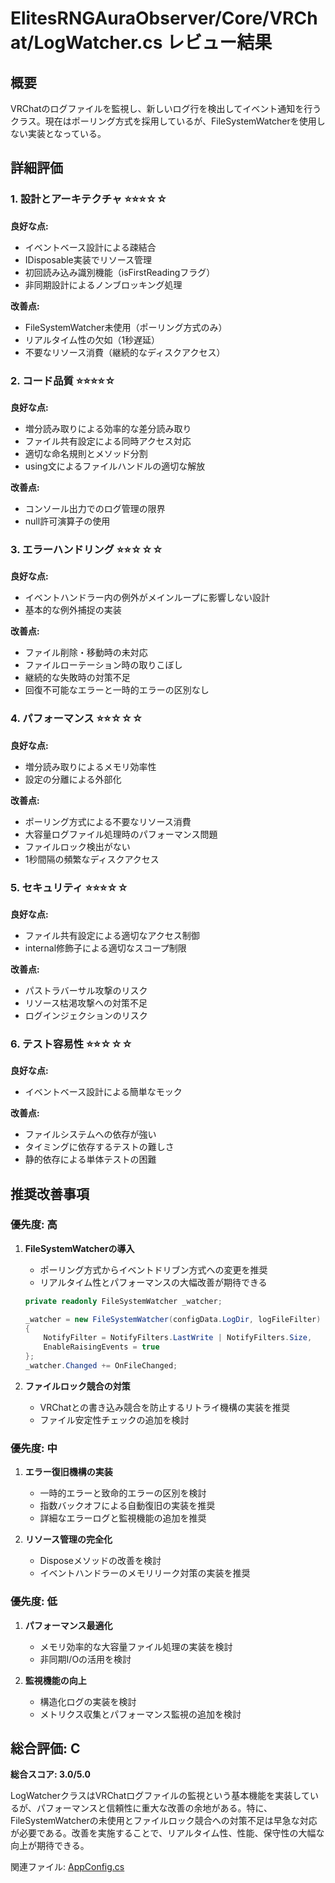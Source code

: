# ElitesRNGAuraObserver/Core/VRChat/LogWatcher.cs レビュー結果

## 概要
VRChatのログファイルを監視し、新しいログ行を検出してイベント通知を行うクラス。現在はポーリング方式を採用しているが、FileSystemWatcherを使用しない実装となっている。

## 詳細評価

### 1. 設計とアーキテクチャ ⭐⭐⭐☆☆
**良好な点:**
- イベントベース設計による疎結合
- IDisposable実装でリソース管理
- 初回読み込み識別機能（isFirstReadingフラグ）
- 非同期設計によるノンブロッキング処理

**改善点:**
- FileSystemWatcher未使用（ポーリング方式のみ）
- リアルタイム性の欠如（1秒遅延）
- 不要なリソース消費（継続的なディスクアクセス）

### 2. コード品質 ⭐⭐⭐⭐☆
**良好な点:**
- 増分読み取りによる効率的な差分読み取り
- ファイル共有設定による同時アクセス対応
- 適切な命名規則とメソッド分割
- using文によるファイルハンドルの適切な解放

**改善点:**
- コンソール出力でのログ管理の限界
- null許可演算子の使用

### 3. エラーハンドリング ⭐⭐☆☆☆
**良好な点:**
- イベントハンドラー内の例外がメインループに影響しない設計
- 基本的な例外捕捉の実装

**改善点:**
- ファイル削除・移動時の未対応
- ファイルローテーション時の取りこぼし
- 継続的な失敗時の対策不足
- 回復不可能なエラーと一時的エラーの区別なし

### 4. パフォーマンス ⭐⭐☆☆☆
**良好な点:**
- 増分読み取りによるメモリ効率性
- 設定の分離による外部化

**改善点:**
- ポーリング方式による不要なリソース消費
- 大容量ログファイル処理時のパフォーマンス問題
- ファイルロック検出がない
- 1秒間隔の頻繁なディスクアクセス

### 5. セキュリティ ⭐⭐⭐☆☆
**良好な点:**
- ファイル共有設定による適切なアクセス制御
- internal修飾子による適切なスコープ制限

**改善点:**
- パストラバーサル攻撃のリスク
- リソース枯渇攻撃への対策不足
- ログインジェクションのリスク

### 6. テスト容易性 ⭐⭐☆☆☆
**良好な点:**
- イベントベース設計による簡単なモック

**改善点:**
- ファイルシステムへの依存が強い
- タイミングに依存するテストの難しさ
- 静的依存による単体テストの困難

## 推奨改善事項

### 優先度: 高
1. **FileSystemWatcherの導入**
   - ポーリング方式からイベントドリブン方式への変更を推奨
   - リアルタイム性とパフォーマンスの大幅改善が期待できる
   ```csharp
   private readonly FileSystemWatcher _watcher;
   
   _watcher = new FileSystemWatcher(configData.LogDir, logFileFilter)
   {
       NotifyFilter = NotifyFilters.LastWrite | NotifyFilters.Size,
       EnableRaisingEvents = true
   };
   _watcher.Changed += OnFileChanged;
   ```

2. **ファイルロック競合の対策**
   - VRChatとの書き込み競合を防止するリトライ機構の実装を推奨
   - ファイル安定性チェックの追加を検討

### 優先度: 中
1. **エラー復旧機構の実装**
   - 一時的エラーと致命的エラーの区別を検討
   - 指数バックオフによる自動復旧の実装を推奨
   - 詳細なエラーログと監視機能の追加を推奨

2. **リソース管理の完全化**
   - Disposeメソッドの改善を検討
   - イベントハンドラーのメモリリーク対策の実装を推奨

### 優先度: 低
1. **パフォーマンス最適化**
   - メモリ効率的な大容量ファイル処理の実装を検討
   - 非同期I/Oの活用を検討

2. **監視機能の向上**
   - 構造化ログの実装を検討
   - メトリクス収集とパフォーマンス監視の追加を検討

## 総合評価: C

**総合スコア: 3.0/5.0**

LogWatcherクラスはVRChatログファイルの監視という基本機能を実装しているが、パフォーマンスと信頼性に重大な改善の余地がある。特に、FileSystemWatcherの未使用とファイルロック競合への対策不足は早急な対応が必要である。改善を実施することで、リアルタイム性、性能、保守性の大幅な向上が期待できる。

関連ファイル: [AppConfig.cs](../Config/AppConfig.cs.md)